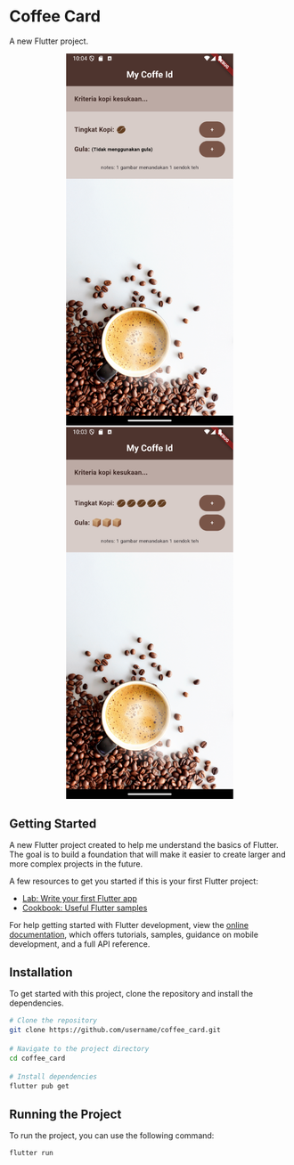 # Coffee Card

A new Flutter project.

<p align="center">
  <img src="/assets/img/tampilan_awal.png" alt="Tampilan Awal" width="300"/> <img src="/assets/img/tampilan_setelah.png" alt="Tampilan Setelah" width="300"/>
</p>

## Getting Started

A new Flutter project created to help me understand the basics of Flutter. The goal is to build a foundation that will make it easier to create larger and more complex projects in the future.

A few resources to get you started if this is your first Flutter project:

- [Lab: Write your first Flutter app](https://docs.flutter.dev/get-started/codelab)
- [Cookbook: Useful Flutter samples](https://docs.flutter.dev/cookbook)

For help getting started with Flutter development, view the
[online documentation](https://docs.flutter.dev/), which offers tutorials,
samples, guidance on mobile development, and a full API reference.

## Installation

To get started with this project, clone the repository and install the dependencies.

```bash
# Clone the repository
git clone https://github.com/username/coffee_card.git

# Navigate to the project directory
cd coffee_card

# Install dependencies
flutter pub get
```

## Running the Project

To run the project, you can use the following command:

```bash
flutter run
```
